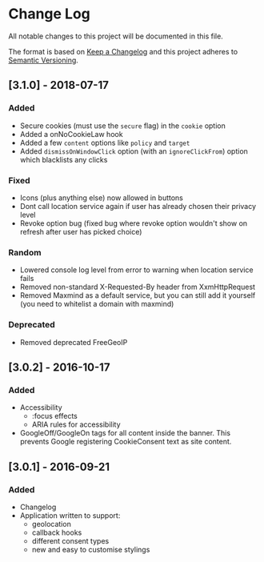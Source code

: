 # Change Log

All notable changes to this project will be documented in this file.

The format is based on [Keep a Changelog](http://keepachangelog.com/)
and this project adheres to [Semantic Versioning](http://semver.org/).

## [3.1.0] - 2018-07-17

### Added

- Secure cookies (must use the `secure` flag) in the `cookie` option
- Added a onNoCookieLaw hook
- Added a few `content` options like `policy` and `target`
- Added `dismissOnWindowClick` option (with an `ignoreClickFrom`) option which blacklists any clicks

### Fixed

- Icons (plus anything else) now allowed in buttons
- Dont call location service again if user has already chosen their privacy level
- Revoke option bug (fixed bug where revoke option wouldn't show on refresh after user has picked choice)

### Random

- Lowered console log level from error to warning when location service fails
- Removed non-standard X-Requested-By header from XxmHttpRequest
- Removed Maxmind as a default service, but you can still add it yourself (you need to whitelist a domain with maxmind)

### Deprecated

- Removed deprecated FreeGeoIP

## [3.0.2] - 2016-10-17

### Added

- Accessibility
  - :focus effects
  - ARIA rules for accessibility
- GoogleOff/GoogleOn tags for all content inside the banner. This prevents Google registering CookieConsent text as site content.

## [3.0.1] - 2016-09-21

### Added

- Changelog
- Application written to support:
  - geolocation
  - callback hooks
  - different consent types
  - new and easy to customise stylings
